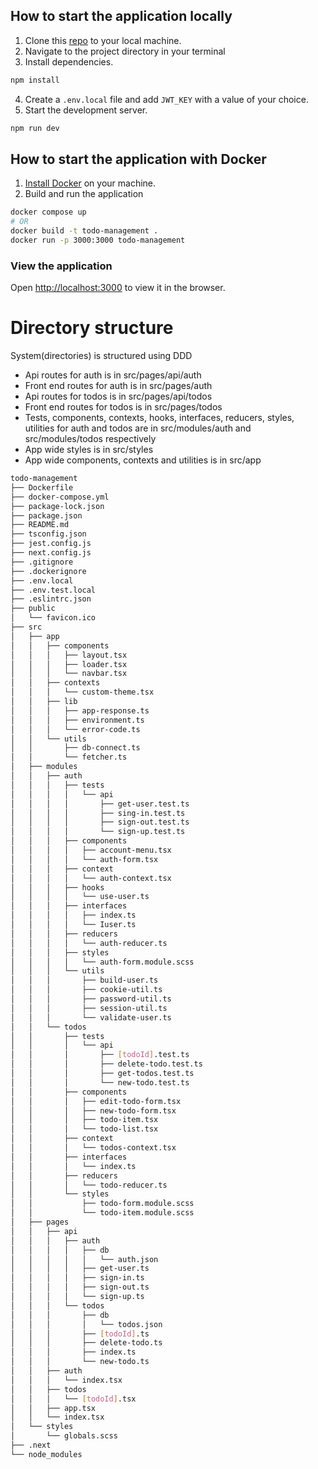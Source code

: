 ## How to start the application locally

1. Clone this [repo](https://github.com/devder/todo-management) to your local machine.
2. Navigate to the project directory in your terminal
3. Install dependencies.

```bash
npm install
```

4. Create a `.env.local` file and add `JWT_KEY` with a value of your choice.
5. Start the development server.

```bash
npm run dev
```

## How to start the application with Docker

1. [Install Docker](https://docs.docker.com/get-docker/) on your machine.
2. Build and run the application

```bash
docker compose up
# OR
docker build -t todo-management .
docker run -p 3000:3000 todo-management
```

### View the application
Open [http://localhost:3000](http://localhost:3000) to view it in the browser.

# Directory structure

System(directories) is structured using DDD

- Api routes for auth is in src/pages/api/auth
- Front end routes for auth is in src/pages/auth
- Api routes for todos is in src/pages/api/todos
- Front end routes for todos is in src/pages/todos
- Tests, components, contexts, hooks, interfaces, reducers, styles, utilities for auth and todos are in src/modules/auth and src/modules/todos respectively
- App wide styles is in src/styles
- App wide components, contexts and utilities is in src/app

```bash
todo-management
├── Dockerfile
├── docker-compose.yml
├── package-lock.json
├── package.json
├── README.md
├── tsconfig.json
├── jest.config.js
├── next.config.js
├── .gitignore
├── .dockerignore
├── .env.local
├── .env.test.local
├── .eslintrc.json
├── public
│   └── favicon.ico
├── src
│   ├── app
│   │   ├── components
│   │   │   ├── layout.tsx
│   │   │   ├── loader.tsx
│   │   │   └── navbar.tsx
│   │   ├── contexts
│   │   │   └── custom-theme.tsx
│   │   ├── lib
│   │   │   ├── app-response.ts
│   │   │   ├── environment.ts
│   │   │   └── error-code.ts
│   │   └── utils
│   │       ├── db-connect.ts
│   │       └── fetcher.ts
│   ├── modules
│   │   ├── auth
│   │   │   ├── tests
│   │   │   │   └── api
│   │   │   │       ├── get-user.test.ts
│   │   │   │       ├── sing-in.test.ts
│   │   │   │       ├── sign-out.test.ts
│   │   │   │       └── sign-up.test.ts
│   │   │   ├── components
│   │   │   │   ├── account-menu.tsx
│   │   │   │   └── auth-form.tsx
│   │   │   ├── context
│   │   │   │   └── auth-context.tsx
│   │   │   ├── hooks
│   │   │   │   └── use-user.ts
│   │   │   ├── interfaces
│   │   │   │   ├── index.ts
│   │   │   │   └── Iuser.ts
│   │   │   ├── reducers
│   │   │   │   └── auth-reducer.ts
│   │   │   ├── styles
│   │   │   │   └── auth-form.module.scss
│   │   │   └── utils
│   │   │       ├── build-user.ts
│   │   │       ├── cookie-util.ts
│   │   │       ├── password-util.ts
│   │   │       ├── session-util.ts
│   │   │       └── validate-user.ts
│   │   └── todos
│   │       ├── tests
│   │       │   └── api
│   │       │       ├── [todoId].test.ts
│   │       │       ├── delete-todo.test.ts
│   │       │       ├── get-todos.test.ts
│   │       │       └── new-todo.test.ts
│   │       ├── components
│   │       │   ├── edit-todo-form.tsx
│   │       │   ├── new-todo-form.tsx
│   │       │   ├── todo-item.tsx
│   │       │   └── todo-list.tsx
│   │       ├── context
│   │       │   └── todos-context.tsx
│   │       ├── interfaces
│   │       │   └── index.ts
│   │       ├── reducers
│   │       │   └── todo-reducer.ts
│   │       └── styles
│   │           ├── todo-form.module.scss
│   │           └── todo-item.module.scss
│   ├── pages
│   │   ├── api
│   │   │   ├── auth
│   │   │   │   ├── db
│   │   │   │   │   └── auth.json
│   │   │   │   ├── get-user.ts
│   │   │   │   ├── sign-in.ts
│   │   │   │   ├── sign-out.ts
│   │   │   │   └── sign-up.ts
│   │   │   └── todos
│   │   │       ├── db
│   │   │       │   └── todos.json
│   │   │       ├── [todoId].ts
│   │   │       ├── delete-todo.ts
│   │   │       ├── index.ts
│   │   │       └── new-todo.ts
│   │   ├── auth
│   │   │   └── index.tsx
│   │   ├── todos
│   │   │   └── [todoId].tsx
│   │   ├── app.tsx
│   │   └── index.tsx
│   └── styles
│       └── globals.scss
├── .next
└── node_modules
```
